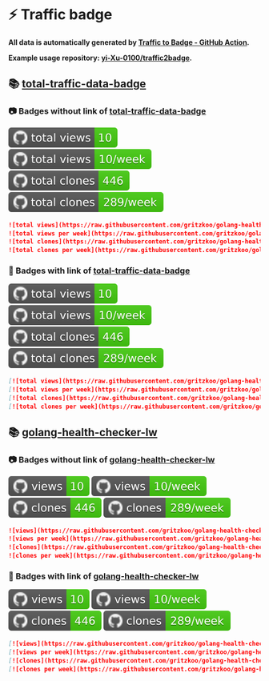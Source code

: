 # ⚡️ Traffic badge

**All data is automatically generated by [Traffic to Badge - GitHub Action](https://github.com/marketplace/actions/traffic-to-badge).**

**Example usage repository: [yi-Xu-0100/traffic2badge](https://github.com/yi-Xu-0100/traffic2badge).**

## 📚 [total-traffic-data-badge](https://github.com/gritzkoo/golang-health-checker-lw/tree/traffic#readme)

### 📷 Badges without link of [total-traffic-data-badge](https://github.com/gritzkoo/golang-health-checker-lw/tree/traffic#readme)

![total views](https://raw.githubusercontent.com/gritzkoo/golang-health-checker-lw/traffic/total_views.svg)
![total views per week](https://raw.githubusercontent.com/gritzkoo/golang-health-checker-lw/traffic/total_views_per_week.svg)
![total clones](https://raw.githubusercontent.com/gritzkoo/golang-health-checker-lw/traffic/total_clones.svg)
![total clones per week](https://raw.githubusercontent.com/gritzkoo/golang-health-checker-lw/traffic/total_clones_per_week.svg)

```markdown
![total views](https://raw.githubusercontent.com/gritzkoo/golang-health-checker-lw/traffic/total_views.svg)
![total views per week](https://raw.githubusercontent.com/gritzkoo/golang-health-checker-lw/traffic/total_views_per_week.svg)
![total clones](https://raw.githubusercontent.com/gritzkoo/golang-health-checker-lw/traffic/total_clones.svg)
![total clones per week](https://raw.githubusercontent.com/gritzkoo/golang-health-checker-lw/traffic/total_clones_per_week.svg)
```

### 🔗 Badges with link of [total-traffic-data-badge](https://github.com/gritzkoo/golang-health-checker-lw/tree/traffic#readme)

[![total views](https://raw.githubusercontent.com/gritzkoo/golang-health-checker-lw/traffic/total_views.svg)](https://github.com/gritzkoo/golang-health-checker-lw/tree/traffic#-total-traffic-data-badge)
[![total views per week](https://raw.githubusercontent.com/gritzkoo/golang-health-checker-lw/traffic/total_views_per_week.svg)](https://github.com/gritzkoo/golang-health-checker-lw/tree/traffic#-total-traffic-data-badge)
[![total clones](https://raw.githubusercontent.com/gritzkoo/golang-health-checker-lw/traffic/total_clones.svg)](https://github.com/gritzkoo/golang-health-checker-lw/tree/traffic#-total-traffic-data-badge)
[![total clones per week](https://raw.githubusercontent.com/gritzkoo/golang-health-checker-lw/traffic/total_clones_per_week.svg)](https://github.com/gritzkoo/golang-health-checker-lw/tree/traffic#-total-traffic-data-badge)

```markdown
[![total views](https://raw.githubusercontent.com/gritzkoo/golang-health-checker-lw/traffic/total_views.svg)](https://github.com/gritzkoo/golang-health-checker-lw/tree/traffic#-total-traffic-data-badge)
[![total views per week](https://raw.githubusercontent.com/gritzkoo/golang-health-checker-lw/traffic/total_views_per_week.svg)](https://github.com/gritzkoo/golang-health-checker-lw/tree/traffic#-total-traffic-data-badge)
[![total clones](https://raw.githubusercontent.com/gritzkoo/golang-health-checker-lw/traffic/total_clones.svg)](https://github.com/gritzkoo/golang-health-checker-lw/tree/traffic#-total-traffic-data-badge)
[![total clones per week](https://raw.githubusercontent.com/gritzkoo/golang-health-checker-lw/traffic/total_clones_per_week.svg)](https://github.com/gritzkoo/golang-health-checker-lw/tree/traffic#-total-traffic-data-badge)
```

## 📚 [golang-health-checker-lw](https://github.com/gritzkoo/golang-health-checker-lw/tree/traffic/traffic-golang-health-checker-lw)

### 📷 Badges without link of [golang-health-checker-lw](https://github.com/gritzkoo/golang-health-checker-lw/tree/traffic/traffic-golang-health-checker-lw)

![views](https://raw.githubusercontent.com/gritzkoo/golang-health-checker-lw/traffic/traffic-golang-health-checker-lw/views.svg)
![views per week](https://raw.githubusercontent.com/gritzkoo/golang-health-checker-lw/traffic/traffic-golang-health-checker-lw/views_per_week.svg)
![clones](https://raw.githubusercontent.com/gritzkoo/golang-health-checker-lw/traffic/traffic-golang-health-checker-lw/clones.svg)
![clones per week](https://raw.githubusercontent.com/gritzkoo/golang-health-checker-lw/traffic/traffic-golang-health-checker-lw/clones_per_week.svg)

```markdown
![views](https://raw.githubusercontent.com/gritzkoo/golang-health-checker-lw/traffic/traffic-golang-health-checker-lw/views.svg)
![views per week](https://raw.githubusercontent.com/gritzkoo/golang-health-checker-lw/traffic/traffic-golang-health-checker-lw/views_per_week.svg)
![clones](https://raw.githubusercontent.com/gritzkoo/golang-health-checker-lw/traffic/traffic-golang-health-checker-lw/clones.svg)
![clones per week](https://raw.githubusercontent.com/gritzkoo/golang-health-checker-lw/traffic/traffic-golang-health-checker-lw/clones_per_week.svg)
```

### 🔗 Badges with link of [golang-health-checker-lw](https://github.com/gritzkoo/golang-health-checker-lw/tree/traffic/traffic-golang-health-checker-lw)

[![views](https://raw.githubusercontent.com/gritzkoo/golang-health-checker-lw/traffic/traffic-golang-health-checker-lw/views.svg)](https://github.com/gritzkoo/golang-health-checker-lw/tree/traffic#-golang-health-checker-lw)
[![views per week](https://raw.githubusercontent.com/gritzkoo/golang-health-checker-lw/traffic/traffic-golang-health-checker-lw/views_per_week.svg)](https://github.com/gritzkoo/golang-health-checker-lw/tree/traffic#-golang-health-checker-lw)
[![clones](https://raw.githubusercontent.com/gritzkoo/golang-health-checker-lw/traffic/traffic-golang-health-checker-lw/clones.svg)](https://github.com/gritzkoo/golang-health-checker-lw/tree/traffic#-golang-health-checker-lw)
[![clones per week](https://raw.githubusercontent.com/gritzkoo/golang-health-checker-lw/traffic/traffic-golang-health-checker-lw/clones_per_week.svg)](https://github.com/gritzkoo/golang-health-checker-lw/tree/traffic#-golang-health-checker-lw)

```markdown
[![views](https://raw.githubusercontent.com/gritzkoo/golang-health-checker-lw/traffic/traffic-golang-health-checker-lw/views.svg)](https://github.com/gritzkoo/golang-health-checker-lw/tree/traffic#-golang-health-checker-lw)
[![views per week](https://raw.githubusercontent.com/gritzkoo/golang-health-checker-lw/traffic/traffic-golang-health-checker-lw/views_per_week.svg)](https://github.com/gritzkoo/golang-health-checker-lw/tree/traffic#-golang-health-checker-lw)
[![clones](https://raw.githubusercontent.com/gritzkoo/golang-health-checker-lw/traffic/traffic-golang-health-checker-lw/clones.svg)](https://github.com/gritzkoo/golang-health-checker-lw/tree/traffic#-golang-health-checker-lw)
[![clones per week](https://raw.githubusercontent.com/gritzkoo/golang-health-checker-lw/traffic/traffic-golang-health-checker-lw/clones_per_week.svg)](https://github.com/gritzkoo/golang-health-checker-lw/tree/traffic#-golang-health-checker-lw)
```
